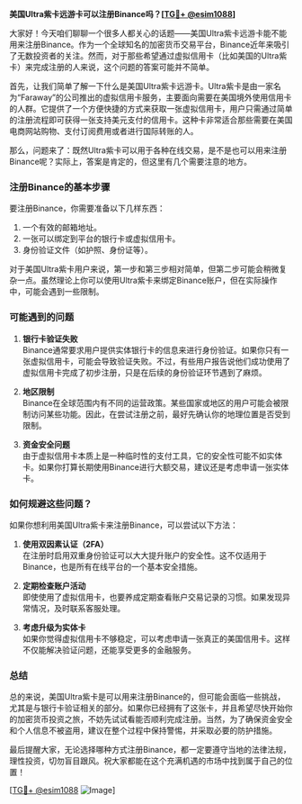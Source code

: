 **美国Ultra紫卡远游卡可以注册Binance吗？[[TG💪+ @esim1088](https://t.me/s/esim1088)]**

大家好！今天咱们聊聊一个很多人都关心的话题——美国Ultra紫卡远游卡能不能用来注册Binance。作为一个全球知名的加密货币交易平台，Binance近年来吸引了无数投资者的关注。然而，对于那些希望通过虚拟信用卡（比如美国的Ultra紫卡）来完成注册的人来说，这个问题的答案可能并不简单。

首先，让我们简单了解一下什么是美国Ultra紫卡远游卡。Ultra紫卡是由一家名为“Faraway”的公司推出的虚拟信用卡服务，主要面向需要在美国境外使用信用卡的人群。它提供了一个方便快捷的方式来获取一张虚拟信用卡，用户只需通过简单的注册流程即可获得一张支持美元支付的信用卡。这种卡非常适合那些需要在美国电商网站购物、支付订阅费用或者进行国际转账的人。

那么，问题来了：既然Ultra紫卡可以用于各种在线交易，是不是也可以用来注册Binance呢？实际上，答案是肯定的，但这里有几个需要注意的地方。

### 注册Binance的基本步骤

要注册Binance，你需要准备以下几样东西：
1. 一个有效的邮箱地址。
2. 一张可以绑定到平台的银行卡或虚拟信用卡。
3. 身份验证文件（如护照、身份证等）。

对于美国Ultra紫卡用户来说，第一步和第三步相对简单，但第二步可能会稍微复杂一点。虽然理论上你可以使用Ultra紫卡来绑定Binance账户，但在实际操作中，可能会遇到一些限制。

### 可能遇到的问题

1. **银行卡验证失败**  
   Binance通常要求用户提供实体银行卡的信息来进行身份验证。如果你只有一张虚拟信用卡，可能会导致验证失败。不过，有些用户报告说他们成功使用了虚拟信用卡完成了初步注册，只是在后续的身份验证环节遇到了麻烦。

2. **地区限制**  
   Binance在全球范围内有不同的运营政策。某些国家或地区的用户可能会被限制访问某些功能。因此，在尝试注册之前，最好先确认你的地理位置是否受到限制。

3. **资金安全问题**  
   由于虚拟信用卡本质上是一种临时性的支付工具，它的安全性可能不如实体卡。如果你打算长期使用Binance进行大额交易，建议还是考虑申请一张实体卡。

### 如何规避这些问题？

如果你想利用美国Ultra紫卡来注册Binance，可以尝试以下方法：

1. **使用双因素认证（2FA）**  
   在注册时启用双重身份验证可以大大提升账户的安全性。这不仅适用于Binance，也是所有在线平台的一个基本安全措施。

2. **定期检查账户活动**  
   即使使用了虚拟信用卡，也要养成定期查看账户交易记录的习惯。如果发现异常情况，及时联系客服处理。

3. **考虑升级为实体卡**  
   如果你觉得虚拟信用卡不够稳定，可以考虑申请一张真正的美国信用卡。这样不仅能解决验证问题，还能享受更多的金融服务。

### 总结

总的来说，美国Ultra紫卡是可以用来注册Binance的，但可能会面临一些挑战，尤其是与银行卡验证相关的部分。如果你已经拥有了这张卡，并且希望尽快开始你的加密货币投资之旅，不妨先试试看能否顺利完成注册。当然，为了确保资金安全和个人信息不被盗用，建议在整个过程中保持警惕，并采取必要的防护措施。

最后提醒大家，无论选择哪种方式注册Binance，都一定要遵守当地的法律法规，理性投资，切勿盲目跟风。祝大家都能在这个充满机遇的市场中找到属于自己的位置！

[[TG💪+ @esim1088](https://t.me/s/esim1088) ![Image](https://i.postimg.cc/4NQfJmqS/Snipaste-2025-05-13-00-14-12.png)]